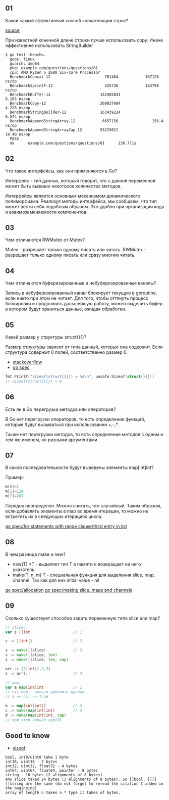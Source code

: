 ## 01

Какой самый эффективный способ конкатенации строк?

[source](https://shantanubansal.medium.com/golang-how-to-efficiently-concatenate-strings-f2e51564f8d)

При известной конечной длине строки лучше использовать copy.
Иначе эффективнее использовать StringBuilder

```
$ go test -bench=.
  goos: linux
  goarch: amd64
  pkg: example.com/questions/questions/01
  cpu: AMD Ryzen 5 2600 Six-Core Processor
  BenchmarkConcat-12                        781464            167126 ns/op
  BenchmarkSprintF-12                       525726            184798 ns/op
  BenchmarkBuffer-12                      152405841                8.105 ns/op
  BenchmarkCopy-12                        260037604                4.228 ns/op
  BenchmarkStringBuilder-12               163439224                6.574 ns/op
  BenchmarkAppendStringArray-12            6657156               156.4 ns/op
  BenchmarkAppendStringArrayCap-12        53225012                19.40 ns/op
  PASS
  ok      example.com/questions/questions/01      236.771s

```

## 02

Что такое интерфейсы, как они применяются в Go?

Интерфейс - тип данных, который говорит, что с данной переменной может быть вызвано некоторое количество методов.

Интерфейсы является основным механизмом динамического полиморфизма.
Реализуя методы интерфейса, мы сообщаем, что тип может вести себя подобным образом.
Это удобно при организации кода и взаимозаменяемости компонентов.

## 03

Чем отличаются RWMutex от Mutex?

Mutex - разрешает только одному писать или читать.
RWMutex - разрешает только одному писать или сразу многим читать.

## 04

Чем отличаются буферизированные и небуферизированные каналы?

Запись в небуферизированный канал блокирует текущую в goroutine, если никто при этом не читает.
Для того, чтобы оттянуть процесс блокировки и продолжить дальшейшую работу, можно выделить буфер в котором будут храниться данные, ожидая обработки.


## 05

Какой размер у структуры struct{}{}?

Размер структуры зависит от типа данный, которые она содержит.
Если структура содержит 0 полей, соответственно размер 0.

+ [stackoverflow](https://stackoverflow.com/questions/2113751/sizeof-struct-in-go#2115688)
+ [go spec](https://go.dev/ref/spec#Size_and_alignment_guarantees)

```go
fmt.Printf("sizeof(struct{}{}) = %d\n", unsafe.Sizeof(struct{}{}))
// sizeof(struct{}{}) = 0
```

## 06

Есть ли в Go перегрузка методов или операторов?

В Go нет перегрузки операторов, то есть определение функций, которые будут вызываться при использовании +,-,\*.

Также нет перегрузки методов, то есть определение методов с одним и тем же именем, но разными аргументами

## 07

В какой последовательности будут выведены элементы map[int]int?

Пример:
```go
m[0]=1
m[1]=124
m[2]=281
```

Порядок неопределен. Можно считать, что случайный.
Таким образом, если добавлять элементы в map во время итерации, то можно не встретить их в следующих итерациях цикла.

[go spec/for statements with range clause/third entry in list](https://go.dev/ref/spec#For_statements)


## 08

В чем разница make и new?

+ new(T) \*T - выделяет тип Т в памяти и возвращает на него указатель.
+ make(T, n, m) T - специальная функция для выделения slice, map, channel. Так как для них initial value - nil

[go spec/allocation](https://go.dev/ref/spec#Allocation)
[go spec/making slice, maps and channels](https://go.dev/ref/spec#Making_slices_maps_and_channels)

## 09

Сколько существует способов задать переменную типа slice или map?


```go
// slice:
var s []int                   // 1

s := []int{}                  // 2

s := make([]slice)            // 3
s := make([]slice, len)
s := make([]slice, len, cap)

arr := [3]int{1,2,3}
s := arr[:]                   // 4

// map:
var a map[int]int             // 1
// nil map - нельзя добавить данные,
// a == nil -> true

b := map[int]int{}            // 2
c := make(map[int]int)        // 3
d := make(map[int]int, cap)
// при этом нельзя cap(d)
```

## Good to know

+ [sizeof](https://stackoverflow.com/questions/2113751/sizeof-struct-in-go#2115688)

```
bool, int8/uint8 take 1 byte
int16, uint16 - 2 bytes
int32, uint32, float32 - 4 bytes
int64, uint64, float64, pointer - 8 bytes
string - 16 bytes (2 alignments of 8 bytes)
any slice takes 24 bytes (3 alignments of 8 bytes). So []bool, [][][]string are the same (do not forget to reread the citation I added in the beginning)
array of length n takes n * type it takes of bytes.
```

